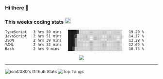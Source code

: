 ### Hi there 👋

<!--START_SECTION:giphy-->
<!--END_SECTION:giphy-->

### This weeks coding stats <img src="https://media1.giphy.com/media/LmNwrBhejkK9EFP504/giphy.gif?cid=ecf05e4723nsktnyyj53u162g7cy5rjqfg6gz06kxdg5y55g&rid=giphy.gif" width="20" height="20" />
<!--START_SECTION:waka-->
```text
TypeScript   3 hrs 50 mins   ████▓░░░░░░░░░░░░░░░░░░░░   19.20 % 
JavaScript   2 hrs 51 mins   ███▓░░░░░░░░░░░░░░░░░░░░░   14.27 % 
JSON         2 hrs 39 mins   ███▒░░░░░░░░░░░░░░░░░░░░░   13.28 % 
YAML         2 hrs 32 mins   ███▒░░░░░░░░░░░░░░░░░░░░░   12.69 % 
Bash         2 hrs 9 mins    ██▓░░░░░░░░░░░░░░░░░░░░░░   10.75 % 
```
<!--END_SECTION:waka-->

<!--START_SECTION:comicstrip-->
<p align="center">
 <a href="https://xkcd.com/">
 <img src="https://imgs.xkcd.com/comics/prediction.png" />
</a>
</p>
<!--END_SECTION:comicstrip-->

---

![ism0080's Github Stats](https://github-readme-stats.vercel.app/api?username=ism0080&show_icons=true%hide_border=true&hide=issues)
![Top Langs](https://github-readme-stats.vercel.app/api/top-langs/?username=ism0080&layout=compact)

<!--
**ism0080/ism0080** is a ✨ _special_ ✨ repository because its `README.md` (this file) appears on your GitHub profile.

Here are some ideas to get you started:

- 🔭 I’m currently working on ...
- 🌱 I’m currently learning ...
- 👯 I’m looking to collaborate on ...
- 🤔 I’m looking for help with ...
- 💬 Ask me about ...
- 📫 How to reach me: ...
- 😄 Pronouns: ...
- ⚡ Fun fact: ...
-->
